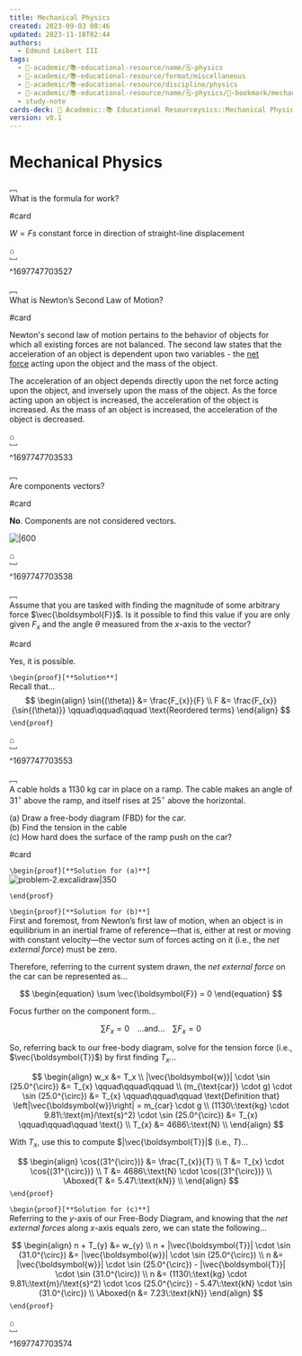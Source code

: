 ```yaml
---
title: Mechanical Physics
created: 2023-09-03 08:46
updated: 2023-11-18T02:44
authors:
  - Edmund Leibert III
tags:
  - 🔴-academic/📚-educational-resource/name/🗒️-physics
  - 🔴-academic/📚-educational-resource/format/miscellaneous
  - 🔴-academic/📚-educational-resource/discipline/physics
  - 🔴-academic/📚-educational-resource/name/🗒️-physics/🔖-bookmark/mechanical-physics
  - study-note
cards-deck: 🔴 Academic::📚 Educational Resourceysics::Mechanical Physics
version: v0.1
---
```


# Mechanical Physics

﹇<br>
What is the formula for work? 

#card 

$W = Fs$ constant force in direction of straight-line displacement

⌂
<br>﹈<br>^1697747703527



﹇<br>
What is Newton’s Second Law of Motion?

#card 

Newton's second law of motion pertains to the behavior of objects for which all existing forces are not balanced. The second law states that the acceleration of an object is dependent upon two variables - the [net force](http://www.physicsclassroom.com/Class/newtlaws/u2l2d.cfm) acting upon the object and the mass of the object. 

The acceleration of an object depends directly upon the net force acting upon the object, and inversely upon the mass of the object. As the force acting upon an object is increased, the acceleration of the object is increased. As the mass of an object is increased, the acceleration of the object is decreased.

⌂
<br>﹈<br>^1697747703533



﹇<br>
Are components vectors?

#card 

**No**. Components are not considered vectors.

![|600](the-vault/assets/images/physics-img.png)

⌂
<br>﹈<br>^1697747703538



﹇<br>
Assume that you are tasked with finding the magnitude of some arbitrary force $\vec{\boldsymbol{F}}$. Is it possible to find this value if you are only given $F_x$ and the angle $\theta$ measured from the $x$-axis to the vector?

#card 

Yes, it is possible.

`\begin{proof}[**Solution**]`
<br>
Recall that…
$$
\begin{align}
\sin{(\theta)} &= \frac{F_{x}}{F} \\
F &= \frac{F_{x}}{\sin{(\theta)}} \qquad\qquad\qquad \text{Reordered terms}
\end{align}
$$
`\end{proof}`

⌂
<br>﹈<br>^1697747703553


﹇<br>
A cable holds a $1130\:\text{kg}$ car in place on a ramp. The cable makes an angle of $31^{\circ}$ above the ramp, and itself rises at $25^{\circ}$ above the horizontal.

(a) Draw a free-body diagram (FBD) for the car.<br>
(b) Find the tension in the cable<br>
(c) How hard does the surface of the ramp push on the car?

#card 


`\begin{proof}[**Solution for (a)**]`
<br>
![problem-2.excalidraw|350](the-vault/assets/excalidraw/problem-2.excalidraw.svg)

`\end{proof}`

`\begin{proof}[**Solution for (b)**]`
<br>
First and foremost, from Newton’s first law of motion, when an object is in equilibrium in an inertial frame of reference—that is, either at rest or moving with constant velocity—the vector sum of forces acting on it (i.e., the _net external force_) must be zero.

Therefore, referring to the current system drawn, the _net external force_ on the car can be represented as…

$$
\begin{equation}
\sum \vec{\boldsymbol{F}} = 0
\end{equation}
$$

Focus further on the component form…

$$
\begin{equation}
\sum F_{x} = 0 \;\;\;\; \text{...and...} \;\;\;\; \sum F_{x} = 0 
\end{equation}
$$

So, referring back to our free-body diagram, solve for the tension force (i.e., $\vec{\boldsymbol{T}}$) by first finding $T_x$…

$$
\begin{align}
w_x &= T_x \\
|\vec{\boldsymbol{w}}| \cdot \sin (25.0^{\circ}) &= T_{x} \qquad\qquad\qquad \\
(m_{\text{car}} \cdot g) \cdot \sin (25.0^{\circ}) &= T_{x} \qquad\qquad\qquad \text{Definition that} \left|\vec{\boldsymbol{w}}\right| = m_{car} \cdot g \\
(1130\:\text{kg} \cdot 9.81\:\text{m}/\text{s}^2) \cdot \sin (25.0^{\circ}) &= T_{x} \qquad\qquad\qquad \text{} \\
T_{x} &= 4686\:\text{N} \\
\end{align}
$$

With $T_x$, use this to compute $|\vec{\boldsymbol{T}}|$ (i.e., $T$)…

$$
\begin{align}
\cos{(31^{\circ})} &= \frac{T_{x}}{T} \\
T &= T_{x} \cdot \cos{(31^{\circ})} \\
T &= 4686\:\text{N} \cdot \cos{(31^{\circ})} \\
\Aboxed{T &= 5.47\:\text{kN}} \\
\end{align}
$$
`\end{proof}`

`\begin{proof}[**Solution for (c)**]`
<br>
Referring to the $y$-axis of our Free-Body Diagram, and knowing that the _net external forces_ along $x$-axis equals zero, we can state the following…

$$
\begin{align}
n + T_{y} &= w_{y} \\
n + |\vec{\boldsymbol{T}}| \cdot \sin (31.0^{\circ}) &= |\vec{\boldsymbol{w}}| \cdot \sin (25.0^{\circ}) \\
n &= |\vec{\boldsymbol{w}}| \cdot \sin (25.0^{\circ}) - |\vec{\boldsymbol{T}}| \cdot \sin (31.0^{\circ}) \\
n &= (1130\:\text{kg} \cdot 9.81\:\text{m}/\text{s}^2) \cdot \cos (25.0^{\circ}) - 5.47\:\text{kN} \cdot \sin (31.0^{\circ}) \\
\Aboxed{n &= 7.23\:\text{kN}}
\end{align}
$$
`\end{proof}`

⌂
<br>﹈<br>^1697747703574




